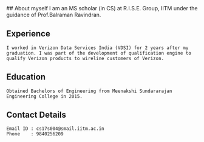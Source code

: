 <title> Arjun Manoharan </title>
## About myself
    I am an MS scholar (in CS) at R.I.S.E. Group, IITM under the guidance of Prof.Balraman Ravindran.
  
## Experience
    I worked in Verizon Data Services India (VDSI) for 2 years after my graduation. I was part of the development of qualification engine to qualify Verizon products to wireline customers of Verizon.
    
## Education
    Obtained Bachelors of Engineering from Meenakshi Sundararajan Engineering College in 2015.

## Contact Details
    Email ID : cs17s004@smail.iitm.ac.in
    Phone    : 9840256209
